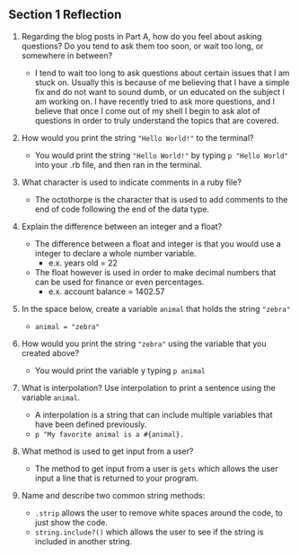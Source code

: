 ## Section 1 Reflection

1. Regarding the blog posts in Part A, how do you feel about asking questions? Do you tend to ask them too soon, or wait too long, or somewhere in between?
    * I tend to wait too long to ask questions about certain issues that I am stuck on. Usually this is because of me believing that I have a simple fix and do not want to sound dumb, or un educated on the subject I am working on. I have recently tried to ask more questions, and I believe that once I come out of my shell I begin to ask alot of questions in order to truly understand the topics that are covered.

2. How would you print the string `"Hello World!"` to the terminal?
    * You would print the string `"Hello World!"` by typing `p "Hello World"` into your .rb file, and then ran in the terminal.

3. What character is used to indicate comments in a ruby file?
    * The octothorpe is the character that is used to add comments to the end of code following the end of the data type.

4. Explain the difference between an integer and a float?
    * The difference between a float and integer is that you would use a integer to declare a whole number variable.
        * e.x. years old = 22
    * The float however is used in order to make decimal numbers that can be used for finance or even percentages.
        * e.x. account balance = 1402.57

5. In the space below, create a variable `animal` that holds the string `"zebra"`
    * `animal = "zebra"`

6. How would you print the string `"zebra"` using the variable that you created above?
    * You would print the variable y typing `p animal`

7. What is interpolation? Use interpolation to print a sentence using the variable `animal`.
    * A interpolation is a string that can include multiple variables that have been defined previously.
    * `p "My favorite animal is a #{animal}.`

8. What method is used to get input from a user?
    * The method to get input from a user is `gets` which allows the user input a line that is returned to your program.

9. Name and describe two common string methods:
    * `.strip` allows the user to remove white spaces around the code, to just show the code. 
    * `string.include?()` which allows the user to see if the string is included in another string.
